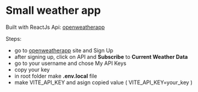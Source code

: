# Small weather app

Built with ReactJs
Api: [openweatherapp](https://openweathermap.org/)

Steps: 
- go to [openweatherapp](https://openweathermap.org/) site and Sign Up
- after signing up, click on API and **Subscribe** to **Current Weather Data**
- go to your username and chose My API Keys
- copy your key
- in root folder make **.env.local** file
- make VITE_API_KEY and asign copied value ( VITE_API_KEY=your_key )

